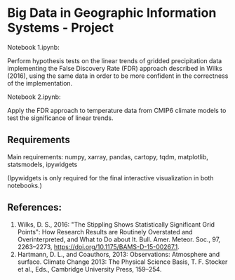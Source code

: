 # Big Data in Geographic Information Systems - Project

Notebook 1.ipynb:

Perform hypothesis tests on the linear trends of gridded precipitation data
implementing the False Discovery Rate (FDR) approach described in Wilks (2016),
using the same data in order to be more confident in the correctness of the
implementation.

Notebook 2.ipynb:

Apply the FDR approach to temperature data from CMIP6 climate models to test the
significance of linear trends.

## Requirements

Main requirements: numpy, xarray, pandas, cartopy, tqdm, matplotlib,
statsmodels, ipywidgets

(Ipywidgets is only required for the final interactive visualization in both
notebooks.)

## References:

1. Wilks, D. S., 2016: "The Stippling Shows Statistically Significant Grid
   Points": How Research Results are Routinely Overstated and Overinterpreted,
   and What to Do about It. Bull. Amer. Meteor. Soc., 97, 2263–2273,
   https://doi.org/10.1175/BAMS-D-15-00267.1.
2. Hartmann, D. L., and Coauthors, 2013: Observations: Atmosphere and surface.
   Climate Change 2013: The Physical Science Basis, T. F. Stocker et al., Eds.,
   Cambridge University Press, 159–254.

